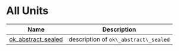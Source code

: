 # All Units


| Name | Description |
|---|---|
| [ok_abstract_sealed](ok_abstract_sealed.md) | description of `ok\_abstract\_sealed` |


